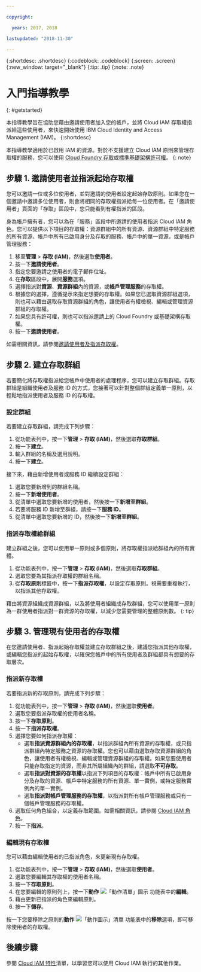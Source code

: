```yaml
---

copyright:

  years: 2017, 2018

lastupdated: "2018-11-30"

---
```


{:shortdesc: .shortdesc}
{:codeblock: .codeblock}
{:screen: .screen}
{:new_window: target="_blank"}
{:tip: .tip}
{:note: .note}

# 入門指導教學
{: #getstarted}

本指導教學旨在協助您藉由邀請使用者加入您的帳戶，並將 Cloud IAM 存取權指派給這些使用者，來快速開始使用 IBM Cloud Identity and Access Management (IAM)。
{:shortdesc}

本指導教學適用於已啟用 IAM 的資源。對於不支援建立 Cloud IAM 原則來管理存取權的服務，您可以使用 [Cloud Foundry 存取](/docs/iam/cfaccess.html#cfaccess)或[標準基礎架構許可權](/docs/iam/infrastructureaccess.html#infrapermission)。
{: note}


## 步驟 1. 邀請使用者並指派起始存取權

您可以邀請一位或多位使用者，並對邀請的使用者設定起始存取原則。如果您在一個邀請中邀請多位使用者，則會將相同的存取權指派給每一位使用者。在「邀請使用者」頁面的「存取」區段中，您只能看到有權指派的區段。

身為帳戶擁有者，您可以為在「服務」區段中所邀請的使用者指派 Cloud IAM 角色。您可以提供以下項目的存取權：資源群組中的所有資源、資源群組中特定服務的所有資源、帳戶中所有已啟用身分及存取的服務、帳戶中的單一資源，或是帳戶管理服務：

1. 移至**管理** &gt; **存取 (IAM)**，然後選取**使用者**。
2. 按一下**邀請使用者**。
3. 指定您要邀請之使用者的電子郵件位址。
4. 在**存取**區段中，展開**服務**選項。
5. 選擇指派對**資源**、**資源群組**內的資源，或**帳戶管理服務**的存取權。
6. 根據您的選擇，遵循提示來指定想要的存取權。如果您已選取資源群組選項，則也可以藉由選取存取資源群組的角色，讓使用者有權檢視、編輯或管理資源群組的存取權。
7. 如果您具有許可權，則也可以指派邀請上的 Cloud Foundry 或基礎架構存取權。
8. 按一下**邀請使用者**。

如需相關資訊，請參閱[邀請使用者及指派存取權](/docs/iam/iamuserinv.html#iamuserinv)。

## 步驟 2. 建立存取群組

若要簡化將存取權指派給您帳戶中使用者的處理程序，您可以建立存取群組。存取群組是組織使用者及服務 ID 的方式，您接著可以針對整個群組定義單一原則，以輕鬆地指派使用者及服務 ID 的存取權。

### 設定群組

若要建立存取群組，請完成下列步驟：

1. 從功能表列中，按一下**管理** &gt; **存取 (IAM)**，然後選取**存取群組**。
2. 按一下**建立**。
3. 輸入群組的名稱及選用說明。
4. 按一下**建立**。

接下來，藉由新增使用者或服務 ID 繼續設定群組：

1. 選取您要新增到的群組名稱。
2. 按一下**新增使用者**。
3. 從清單中選取您要新增的使用者，然後按一下**新增至群組**。
4. 若要將服務 ID 新增至群組，請按一下**服務 ID**。
5. 從清單中選取您要新增的 ID，然後按一下**新增至群組**。

### 指派存取權給群組

建立群組之後，您可以使用單一原則或多個原則，將存取權指派給群組內的所有實體。

1. 從功能表列中，按一下**管理** &gt; **存取 (IAM)**，然後選取**存取群組**。
2. 選取您要為其指派存取權的群組名稱。
3. 從**存取原則**標籤中，按一下**指派存取權**，以設定存取原則。視需要重複執行，以指派其他存取權。

藉由將資源組織成資源群組，以及將使用者組織成存取群組，您可以使用單一原則為一群使用者指派對一群資源的存取權，以減少您需要管理的整體原則數。
{: tip}


## 步驟 3. 管理現有使用者的存取權

在您邀請使用者、指派起始存取權並建立存取群組之後，建議您指派其他存取權，或編輯您指派的起始存取權，以確保您帳戶中的所有使用者及群組都具有想要的存取層次。

### 指派新存取權

若要指派新的存取原則，請完成下列步驟：

1. 從功能表列中，按一下**管理** &gt; **存取 (IAM)**，然後選取**使用者**。
2. 選取您要指派存取權的使用者名稱。
3. 按一下**存取原則**。
4. 按一下**指派存取權**。
5. 選擇您要如何指派存取權：
    * 選取**指派資源群組內的存取權**，以指派群組內所有資源的存取權，或只指派群組內特定服務之資源的存取權。您也可以藉由選取存取資源群組的角色，讓使用者有權檢視、編輯或管理資源群組的存取權。如果您要使用者只能存取指定的資源，而非其所屬組織內的群組，請選取**不可存取**。
    * 選取**指派對資源的存取權**以指派下列項目的存取權：帳戶中所有已啟用身分及存取的資源、帳戶中特定服務的所有資源、單一實例，或特定服務實例內的單一實例。
    * 選取**指派對帳戶管理服務的存取權**，以指派對所有帳戶管理服務或只有一個帳戶管理服務的存取權。
5. 選取任何角色組合，以定義存取範圍。如需相關資訊，請參閱 [Cloud IAM 角色](/docs/iam/users_roles.html#iamusermanrol)。
6. 按一下**指派**。


### 編輯現有存取權

您可以藉由編輯使用者的已指派角色，來更新現有存取權。

1. 從功能表列中，按一下**管理** &gt; **存取 (IAM)**，然後選取**使用者**。
2. 選取您要編輯其存取權的使用者名稱。
3. 按一下**存取原則**。
4. 在您要編輯的原則列上，按一下**動作** ![「動作清單」圖示](../icons/action-menu-icon.svg) 功能表中的**編輯**。
4. 藉由更新已指派的角色來編輯原則。
5. 按一下**儲存**。

按一下您要移除之原則的**動作** ![「動作圖示」清單](../icons/action-menu-icon.svg) 功能表中的**移除**選項，即可移除使用者的存取權。

## 後續步驟

參閱 [Cloud IAM 特性](/docs/iam/index.html#features)清單，以學習您可以使用 Cloud IAM 執行的其他作業。
